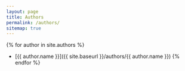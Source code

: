 ```yaml
---
layout: page
title: Authors
permalink: /authors/
sitemap: true
---
```

{% for author in site.authors %}
* [{{ author.name }}]({{ site.baseurl }}/authors/{{ author.name }})
{% endfor %}
